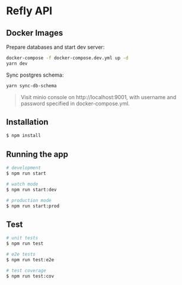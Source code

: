 # Refly API

## Docker Images

Prepare databases and start dev server:

```bash
docker-compose -f docker-compose.dev.yml up -d
yarn dev
```

Sync postgres schema:

```bash
yarn sync-db-schema
```

> Visit minio console on http://localhost:9001, with username and password specified in docker-compose.yml.

## Installation

```bash
$ npm install
```

## Running the app

```bash
# development
$ npm run start

# watch mode
$ npm run start:dev

# production mode
$ npm run start:prod
```

## Test

```bash
# unit tests
$ npm run test

# e2e tests
$ npm run test:e2e

# test coverage
$ npm run test:cov
```
